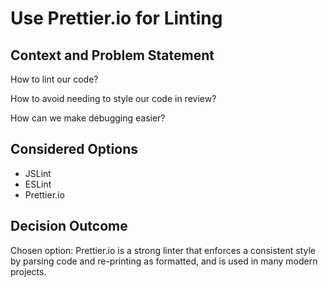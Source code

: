 # Use Prettier.io for Linting

## Context and Problem Statement

How to lint our code?

How to avoid needing to style our code in review?

How can we make debugging easier?

## Considered Options

- JSLint
- ESLint
- Prettier.io

## Decision Outcome

Chosen option: Prettier.io is a strong linter that enforces a consistent style by parsing code and re-printing as formatted, and is used in many modern projects.

